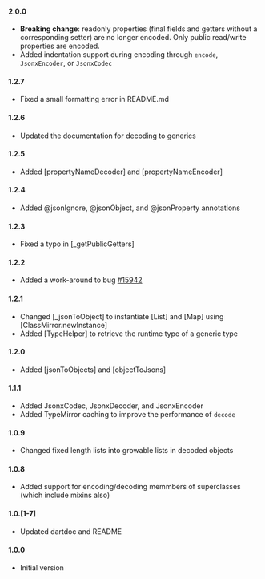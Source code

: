 #### 2.0.0
- **Breaking change**: readonly properties (final fields and getters without
  a corresponding setter) are no longer encoded. Only public read/write
  properties are encoded.
- Added indentation support during encoding through `encode`, `JsonxEncoder`,
  or `JsonxCodec`

#### 1.2.7
- Fixed a small formatting error in README.md

#### 1.2.6
- Updated the documentation for decoding to generics

#### 1.2.5
- Added [propertyNameDecoder] and [propertyNameEncoder]

#### 1.2.4
- Added @jsonIgnore, @jsonObject, and @jsonProperty annotations

#### 1.2.3
- Fixed a typo in [_getPublicGetters]

#### 1.2.2
- Added a work-around to bug [#15942](https://code.google.com/p/dart/issues/detail?id=15942)

#### 1.2.1
- Changed [_jsonToObject] to instantiate [List] and [Map] using
  [ClassMirror.newInstance]
- Added [TypeHelper] to retrieve the runtime type of a generic type

#### 1.2.0
- Added [jsonToObjects] and [objectToJsons]
   
#### 1.1.1
- Added JsonxCodec, JsonxDecoder, and JsonxEncoder
-	Added TypeMirror caching to improve the performance of `decode`

#### 1.0.9
-	Changed fixed length lists into growable lists in decoded objects

#### 1.0.8
-	Added support for encoding/decoding memmbers of superclasses (which
	include mixins also)

#### 1.0.[1-7]
-	Updated dartdoc and README

#### 1.0.0
-	Initial version